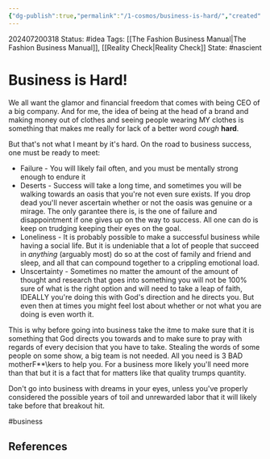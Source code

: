```yaml
---
{"dg-publish":true,"permalink":"/1-cosmos/business-is-hard/","created":"2025-01-22T11:17:14.308-05:00","updated":"2024-07-20T03:19:01.769-04:00"}
---
```


202407200318
Status: #idea
Tags: [[The Fashion Business Manual\|The Fashion Business Manual]], [[Reality Check\|Reality Check]]
State: #nascient
# Business is Hard!

We all want the glamor and financial freedom that comes with being CEO of a big company. And for me, the idea of being at the head of a brand and making money out of clothes and seeing people wearing MY clothes is something that makes me really for lack of a better word *cough* **hard**.

But that's not what I meant by it's hard.
On the road to business success, one must be ready to meet:
- Failure - You will likely fail often, and you must be mentally strong enough to endure it
- Deserts -  Success will take a long time, and sometimes you will be walking towards an oasis that you're not even sure exists. If you drop dead you'll never ascertain whether or not the oasis was genuine or a mirage. The only garantee there is, is the one of failure and disappointment if one gives up on the way to success. All one can do is keep on trudging keeping their eyes on the goal.
- Loneliness - It is probably possible to make a successful business while having a social life. But it is undeniable that a lot of people that succeed in *anything* (arguably most)  do so at the cost of family and friend and sleep, and all that can compound together to a crippling emotional load.
- Unscertainty - Sometimes no matter the amount of the amount of thought and research that goes into something you will not be 100% sure of what is the right option and will need to take a leap of faith, IDEALLY you're doing this with God's direction and he directs you. But even then at times you might feel lost about whether or not what you are doing is even worth it.

This is why before going into business take the itme to make sure that it is something that God directs you towards and to make sure to pray with regards of every decision that you have to take. Stealing the words of some people on some show, a big team is not needed. All you need is 3 BAD motherF**\kers to help you. For a business more likely you'll need more than that but it is a fact that for matters like that quality trumps quantity.

Don't go into business with dreams in your eyes, unless you've properly considered the possible years of toil and unrewarded labor that it will likely take before that breakout hit. 


#business 


## References



